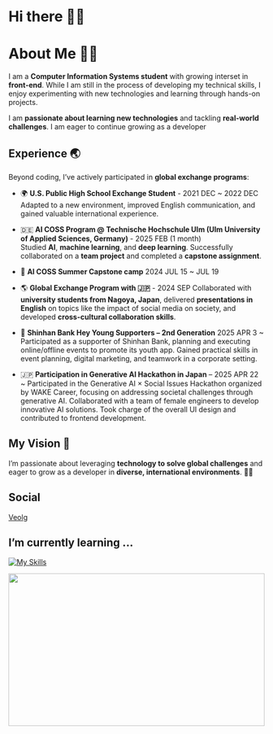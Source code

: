 # Hi there 👋👋

<!--
**Bacococc/Bacococc**is a ✨ _special_ ✨ repository because its `README.md` (this file) appears on your GitHub profile

Here are some ideas to get you started:

- 🔭 I’m currently working on ...
- 🌱 I’m currently learning ...
- 👯 I’m looking to collaborate on ...
- 🤔 I’m looking for help with ...
- 💬 Ask me about ...
- 📫 How to reach me: ...
- 😄 Pronouns: ...
- ⚡ Fun fact: ...

--> 

# About Me 👩‍💻

I am a **Computer Information Systems student** with growing interset in **front-end**. While I am still in the process of developing my technical skills, I enjoy experimenting with new technologies and learning through hands-on projects.

I am **passionate about learning new technologies** and tackling **real-world challenges**. I am eager to continue growing as a developer

## Experience 🌏

Beyond coding, I’ve actively participated in **global exchange programs**:

- 🌍 **U.S. Public High School Exchange Student** - 2021 DEC ~ 2022 DEC
  Adapted to a new environment, improved English communication, and gained valuable international experience.  

- 🇩🇪 **AI COSS Program @ Technische Hochschule Ulm (Ulm University of Applied Sciences, Germany)** - 2025 FEB (1 month)  
  Studied **AI**, **machine learning**, and **deep learning**. Successfully collaborated on a **team project** and completed a **capstone assignment**.
   
- 🤖 **AI COSS Summer Capstone camp** 2024 JUL 15 ~ JUL 19

- 🌎 **Global Exchange Program with 🇯🇵** - 2024 SEP 
  Collaborated with **university students from Nagoya, Japan**, delivered **presentations in English** on topics like the impact of social media on society, and developed **cross-cultural collaboration skills**.

- 🏦 **Shinhan Bank Hey Young Supporters – 2nd Generation** 2025 APR 3 ~
Participated as a supporter of Shinhan Bank, planning and executing online/offline events to promote its youth app. Gained practical skills in event planning, digital marketing, and teamwork in a corporate setting.

- 🇯🇵 **Participation in Generative AI Hackathon in Japan** – 2025 APR 22 ~ 
Participated in the Generative AI × Social Issues Hackathon organized by WAKE Career, focusing on addressing societal challenges through generative AI. Collaborated with a team of female engineers to develop innovative AI solutions. Took charge of the overall UI design and contributed to frontend development.

## My Vision 🌟

I’m passionate about leveraging **technology to solve global challenges** and eager to grow as a developer in **diverse, international environments**. 🚀💡

## Social 
<a href = "https://velog.io/@bacococc/posts"> Veolg </a>

<!-- ![Bacoco's GitHub stats](https://github-readme-stats.vercel.app/api?username=Bacococc&show_icons=true) -->

 ## I’m currently learning ...

 [![My Skills](https://skillicons.dev/icons?i=html,css,python,js,ts,react,next,figma,blender&theme=light)](https://skillicons.dev) 

<a href="https://www.gitanimals.org/en_US?utm_medium=image&utm_source=Bacococc&utm_content=farm">
<img
  src="https://render.gitanimals.org/farms/Bacococc"
  width="100%"
  height="300"
/>
</a>

